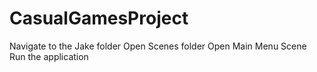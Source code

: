 # CasualGamesProject


 Navigate to the Jake folder
 Open Scenes folder
 Open Main Menu Scene
 Run the application
